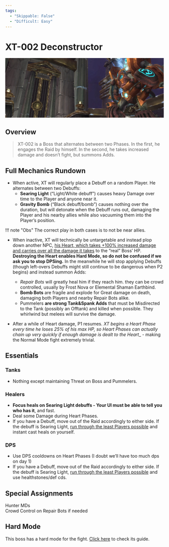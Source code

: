 ```yaml
---
tags:
  - "Skippable: False"
  - "Difficult: Easy"
---
```


# XT-002 Deconstructor

![](../img/xt002.png)

## Overview

> XT-002 is a Boss that alternates between two Phases. In the first, he engages the Raid by himself. In the second, he takes increased damage and doesn’t fight, but summons Adds.

## Full Mechanics Rundown

* When active, XT will regularly place a Debuff on a random Player. He alternates between two Debuffs:
    * __Searing Light__ (“Light/White debuff”) causes heavy Damage over time to the Player and anyone near it.
    * __Gravity Bomb__ (“Black debuff/bomb”) causes nothing over the duration, but will detonate when the Debuff runs out, damaging the Player and his nearby allies while also vacuuming them into the Player’s position.

!!! note "Obs"
    The correct play in both cases is to not be near allies.

* When inactive, XT will technically be untargetable and instead plop down another NPC, <ins>his Heart, which takes +100% increased damage and carries over all the damage it takes</ins> to the “real” Boss’ HP.
__Destroying the Heart enables Hard Mode, so do not be confused if we ask you to stop DPSing.__ In the meanwhile he will stop applying Debuffs (though left-overs Debuffs might still continue to be dangerous when P2 begins) and instead summon Adds:
    * _Repair Bots_ will greatly heal him if they reach him. they can be crowd controlled, usually by Frost Nova or Elemental Shaman Earthbind.
    * __Bomb Bots__ are fragile and explode for Great damage on death, damaging both Players and nearby Repair Bots alike.
    * Pummelers __are strong Tank&Spank Adds__ that must be Misdirected to the Tank (possibly an Offtank) and killed when possible. They whirlwind but melees will survive the damage.

* After a while of Heart damage, P1 resumes. _XT begins a Heart Phase every time he loses 25% of his max HP, so Heart Phases can actually chain up very quickly if enough damage is dealt to the Heart__ - making the Normal Mode fight extremely trivial.

## Essentials

### Tanks

* Nothing except maintaining Threat on Boss and Pummelers.

### Healers

* __Focus heals on Searing Light debuffs - Your UI must be able to tell you who has it__, and fast.
* Deal some Damage during Heart Phases.
* If you have a Debuff, move out of the Raid accordingly to either side.  If the debuff is Searing Light, <ins>run through the least Players possible</ins> and instant cast heals on yourself.

### DPS

* Use DPS cooldowns on Heart Phases (I doubt we’ll have too much dps on day 1)
* If you have a Debuff, move out of the Raid accordingly to either side.  If the debuff is Searing Light, <ins>run through the least Players possible</ins> and use healthstones/def cds.

## Special Assignments

Hunter MDs  
Crowd Control on Repair Bots if needed

## Hard Mode

This boss has a hard mode for the fight. [Click here](../hard/xt002.md) to check its guide.
